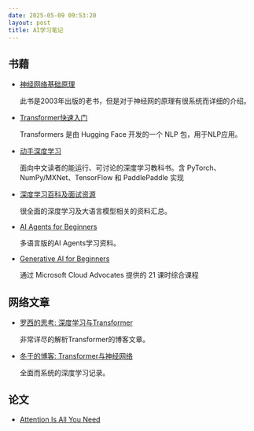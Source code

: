 ```yaml
---
date: 2025-05-09 09:53:20
layout: post
title: AI学习笔记
---
```


## 书藉

- [神经网络基础原理](https://web.kamihq.com/web/viewer.html?state=%7B%22ids%22%3A%5B%221vnZi2PIk6dmizKReDW641Fv858Fp8GkJ%22%5D%2C%22action%22%3A%22open%22%2C%22userId%22%3A%22112104022199371505206%22%7D&filename=%E7%A5%9E%E7%BB%8F%E7%BD%91%E7%BB%9C%E5%8E%9F%E7%90%86(%E5%8E%9F%E4%B9%A6%E7%AC%AC2%E7%89%88)%20(Simon%20Haykin)%20(Z-Library).pdf&kami_user_id=28157368)

  此书是2003年出版的老书，但是对于神经网的原理有很系统而详细的介绍。

- [Transformer快速入门](https://transformers.run/)

  Transformers 是由 Hugging Face 开发的一个 NLP 包，用于NLP应用。

- [动手深度学习](https://zh.d2l.ai/chapter_recurrent-neural-networks/sequence.html)

  面向中文读者的能运行、可讨论的深度学习教科书。含 PyTorch、NumPy/MXNet、TensorFlow 和 PaddlePaddle 实现

- [深度学习百科及面试资源](https://paddlepedia.readthedocs.io/en/latest/index.html)

  很全面的深度学习及大语言模型相关的资料汇总。

- [AI Agents for Beginners](https://github.com/microsoft/ai-agents-for-beginners/tree/main)

  多语言版的AI Agents学习资料。

- [Generative AI for Beginners](https://github.com/luhengshiwo/LLMForEverybody/tree/main)

  通过 Microsoft Cloud Advocates 提供的 21 课时综合课程

## 网络文章

- [罗西的思考: 深度学习与Transformer](https://www.cnblogs.com/rossiXYZ/category/1626268.html)

  非常详尽的解析Transformer的博客文章。

- [冬于的博客: Transformer与神经网络](https://ifwind.github.io/)  

  全面而系统的深度学习记录。

## 论文

- [Attention Is All You Need ](https://web.kamihq.com/web/viewer.html?source=extension_redirect&redirect_type=url&file=file:///home/simon/Downloads/Attention%20Is%20All%20You%20Need%20%E4%B8%AD%E6%96%87%E7%BF%BB%E8%AF%91.pdf#file:///home/simon/Downloads/Attention%20Is%20All%20You%20Need%20%E4%B8%AD%E6%96%87%E7%BF%BB%E8%AF%91.pdf)

##
